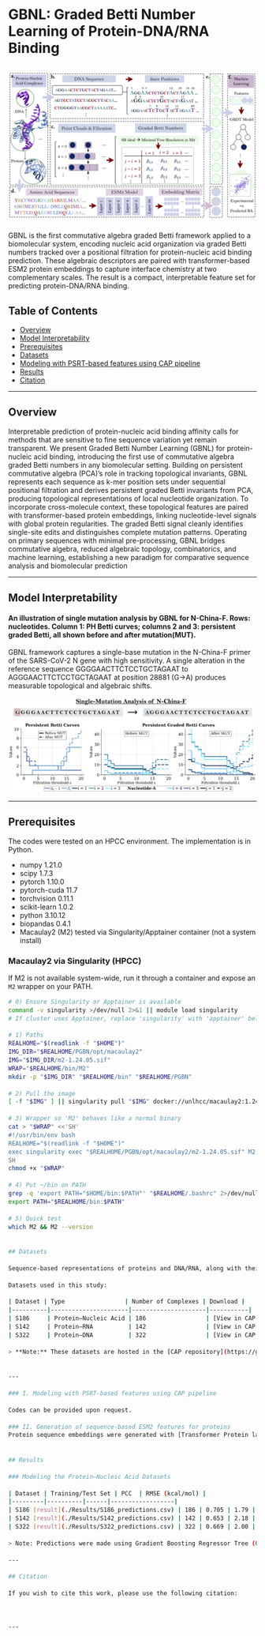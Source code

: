 # GBNL: Graded Betti Number Learning of Protein-DNA/RNA Binding

![Workflow Diagram](workflow.png)
---
GBNL is the first commutative algebra graded Betti framework applied to a biomolecular system, encoding nucleic acid organization via graded Betti numbers tracked over a positional filtration for protein-nucleic acid binding prediction. These algebraic descriptors are paired with transformer-based ESM2 protein embeddings to capture interface chemistry at two complementary scales. The result is a compact, interpretable feature set for predicting protein-DNA/RNA binding.

## Table of Contents
- [Overview](#description)
- [Model Interpretability](#model-Interpretability)
- [Prerequisites](#prerequisites)
- [Datasets](#datasets)
- [Modeling with PSRT-based features using CAP pipeline](#Modeling-with-PSRT-based-features)
- [Results](#results)
- [Citation](#citations)

---

## Overview
Interpretable prediction of protein-nucleic acid binding affinity calls for methods that are sensitive to fine sequence variation yet remain transparent. We present Graded Betti Number Learning (GBNL) for protein-nucleic acid binding, introducing the first use of commutative algebra graded Betti numbers in any biomolecular setting. Building on persistent commutative algebra (PCA)’s role in tracking topological invariants, GBNL represents each sequence as k-mer position sets under sequential positional filtration and derives persistent graded Betti invariants from PCA, producing topological representations of local nucleotide organization. To incorporate cross-molecule context, these topological features are paired with transformer-based protein embeddings, linking nucleotide-level signals with global protein regularities. The graded Betti signal cleanly identifies single-site edits and distinguishes complete mutation patterns. Operating on primary sequences with minimal pre-processing, GBNL bridges commutative algebra, reduced algebraic topology, combinatorics, and machine learning, establishing a new paradigm for comparative sequence analysis and biomolecular prediction

---

## Model Interpretability

#### An illustration of single mutation analysis by GBNL for N-China-F. Rows: nucleotides. Column 1: PH Betti curves; columns 2 and 3: persistent graded Betti, all shown before and after mutation(MUT).

GBNL framework captures a single-base mutation in the N-China-F primer of the SARS-CoV-2 N gene with high sensitivity. A single alteration in the reference sequence GGGGAACTTCTCCTGCTAGAAT to AGGGAACTTCTCCTGCTAGAAT at position 28881 (G→A) produces measurable topological and algebraic shifts.

![Model Implementation](covid.png)

---

## Prerequisites

The codes were tested on an HPCC environment. The implementation is in Python.

- numpy                     1.21.0
- scipy                     1.7.3
- pytorch                   1.10.0
- pytorch-cuda              11.7
- torchvision               0.11.1
- scikit-learn              1.0.2
- python                    3.10.12
- biopandas                 0.4.1
- Macaulay2 (M2)            tested via Singularity/Apptainer container (not a system install)

### Macaulay2 via Singularity (HPCC)

If M2 is not available system-wide, run it through a container and expose an `M2` wrapper on your PATH.

```bash
# 0) Ensure Singularity or Apptainer is available
command -v singularity >/dev/null 2>&1 || module load singularity
# If cluster uses Apptainer, replace 'singularity' with 'apptainer' below.

# 1) Paths
REALHOME="$(readlink -f "$HOME")"
IMG_DIR="$REALHOME/PGBN/opt/macaulay2"
IMG="$IMG_DIR/m2-1.24.05.sif"
WRAP="$REALHOME/bin/M2"
mkdir -p "$IMG_DIR" "$REALHOME/bin" "$REALHOME/PGBN"

# 2) Pull the image
[ -f "$IMG" ] || singularity pull "$IMG" docker://unlhcc/macaulay2:1.24.05

# 3) Wrapper so 'M2' behaves like a normal binary
cat > "$WRAP" <<'SH'
#!/usr/bin/env bash
REALHOME="$(readlink -f "$HOME")"
exec singularity exec "$REALHOME/PGBN/opt/macaulay2/m2-1.24.05.sif" M2 -q "$@"
SH
chmod +x "$WRAP"

# 4) Put ~/bin on PATH
grep -q 'export PATH="$HOME/bin:$PATH"' "$REALHOME/.bashrc" 2>/dev/null || echo 'export PATH="$HOME/bin:$PATH"' >> "$REALHOME/.bashrc"
export PATH="$REALHOME/bin:$PATH"

# 5) Quick test
which M2 && M2 --version


## Datasets

Sequence-based representations of proteins and DNA/RNA, along with their corresponding binding affinity labels, are available in the **CAP (Commutative Algebra Prediction)** repository.

Datasets used in this study:

| Dataset | Type                 | Number of Complexes | Download |
|----------|----------------------|---------------------|-----------|
| S186     | Protein–Nucleic Acid | 186                 | [View in CAP Repository](https://github.com/mushalzia/CAP/blob/main/Datasets/S186.csv) |
| S142     | Protein–RNA          | 142                 | [View in CAP Repository](https://github.com/mushalzia/CAP/blob/main/Datasets/S142.csv) |
| S322     | Protein–DNA          | 322                 | [View in CAP Repository](https://github.com/mushalzia/CAP/blob/main/Datasets/S322.csv) |

> **Note:** These datasets are hosted in the [CAP repository](https://github.com/mushalzia/CAP).


---

### I. Modeling with PSRT-based features using CAP pipeline

Codes can be provided upon request. 

### II. Generation of sequence-based ESM2 features for proteins
Protein sequence embeddings were generated with [Transformer Protein language model ESM2](https://github.com/facebookresearch/esm) [Rives2021].


## Results

### Modeling the Protein–Nucleic Acid Datasets

| Dataset | Training/Test Set | PCC  | RMSE (kcal/mol) |  
|---------|----------|------|------------------|  
| S186 [result](./Results/S186_predictions.csv) | 186 | 0.705 | 1.79 |  
| S142 [result](./Results/S142_predictions.csv) | 142 | 0.653 | 2.18 |  
| S322 [result](./Results/S322_predictions.csv) | 322 | 0.669 | 2.00 |

> Note: Predictions were made using Gradient Boosting Regressor Tree (GBRT) models trained on sequence-based features extracted from protein and nucleic acid sequences. Each dataset was evaluated using independently trained models under 20 random initializations. The predictions for all three datasets can be found in the [results](./Results) folder.

---

## Citation

If you wish to cite this work, please use the following citation:

  

---
